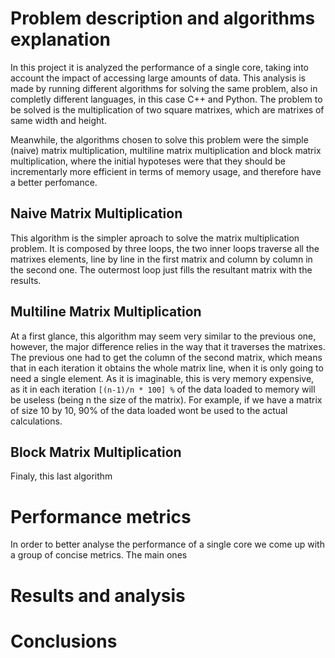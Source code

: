 # Problem description and algorithms explanation

In this project it is analyzed the performance of a single core, taking into account the impact of accessing large amounts of data. This analysis is made by running different algorithms for solving the same problem, also in completly different languages, in this case C++ and Python. The problem to be solved is the multiplication of two square matrixes, which are matrixes of same width and height.

Meanwhile, the algorithms chosen to solve this problem were the simple (naive) matrix multiplication, multiline matrix multiplication and block matrix multiplication, where the initial hypoteses were that they should be incrementarly more efficient in terms of memory usage, and therefore have a better perfomance.

## Naive Matrix Multiplication

This algorithm is the simpler aproach to solve the matrix multiplication problem. It is composed by three loops, the two inner loops traverse all the matrixes elements, line by line in the first matrix and column by column in the second one. The outermost loop just fills the resultant matrix with the results.

## Multiline Matrix Multiplication

At a first glance, this algorithm may seem very similar to the previous one, however, the major difference relies in the way that it traverses the matrixes. The previous one had to get the column of the second matrix, which means that in each iteration it obtains the whole matrix line, when it is only going to need a single element. As it is imaginable, this is very memory expensive, as it in each iteration ```[(n-1)/n * 100] %``` of the data loaded to memory will be useless (being n the size of the matrix). For example, if we have a matrix of size 10 by 10, 90% of the data loaded wont be used to the actual calculations.

## Block Matrix Multiplication

Finaly, this last algorithm

# Performance metrics

In order to better analyse the performance of a single core we come up with a group of concise metrics. The main ones

# Results and analysis

# Conclusions